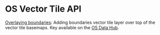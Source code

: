 # OS Vector Tile API

[Overlaying boundaries](./index.html): Adding boundaries vector tile layer over top of the vector tile basemaps. Key available on the [OS Data Hub](https://osdatahub.os.uk/).